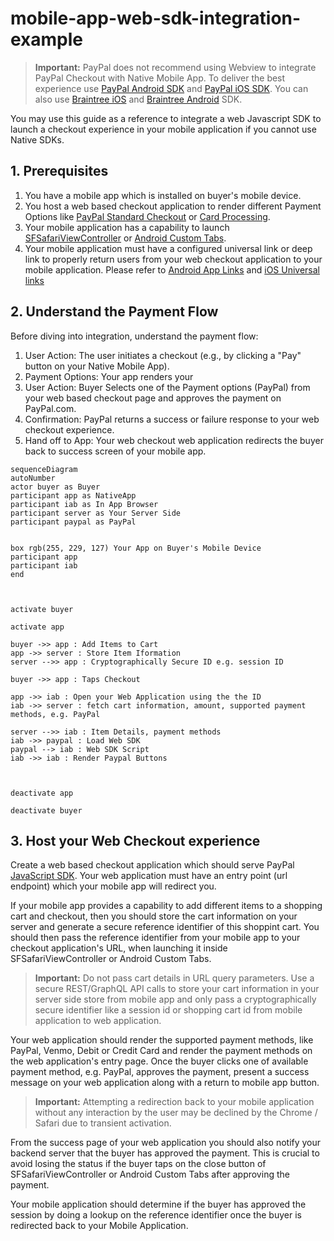 # mobile-app-web-sdk-integration-example


> **Important:** PayPal does not recommend using Webview to integrate PayPal Checkout with Native Mobile App. To deliver the best experience use [PayPal Android SDK](https://developer.paypal.com/docs/checkout/advanced/android/) and [PayPal iOS SDK](https://developer.paypal.com/docs/checkout/advanced/ios/). You can also use [Braintree iOS](https://developer.paypal.com/braintree/docs/guides/client-sdk/setup/ios/v5) and  [Braintree Android](https://developer.paypal.com/braintree/docs/guides/client-sdk/setup/android/v3) SDK.


You may use this guide as a reference to integrate a web Javascript SDK to launch a checkout experience in your mobile application if you cannot use Native SDKs. 

## 1. Prerequisites
1. You have a mobile app which is installed on buyer's mobile device.
2. You host a web based checkout application to render different Payment Options like [PayPal Standard Checkout](https://developer.paypal.com/studio/checkout/standard) or [Card Processing](https://developer.paypal.com/studio/checkout/advanced).
2. Your mobile application has a capability to launch [SFSafariViewController](https://developer.apple.com/documentation/safariservices/sfsafariviewcontroller) or [Android Custom Tabs](https://developer.chrome.com/docs/android/custom-tabs).
3. Your mobile application must have a configured universal link or deep link to properly return users from your web checkout application to your mobile application. Please refer to [Android App Links](https://developer.android.com/training/app-links) and [iOS Universal links](https://developer.apple.com/ios/universal-links/)

## 2. Understand the Payment Flow
Before diving into integration, understand the payment flow:

1. User Action: The user initiates a checkout (e.g., by clicking a "Pay" button on your Native Mobile App).
2. Payment Options: Your app renders your
3. User Action: Buyer Selects one of the Payment options (PayPal) from your web based checkout page and approves the payment on PayPal.com.
4. Confirmation: PayPal returns a success or failure response to your web checkout experience.
5. Hand off to App: Your web checkout web application redirects the buyer back to success screen of your mobile app.

   
```mermaid
sequenceDiagram
autoNumber
actor buyer as Buyer
participant app as NativeApp
participant iab as In App Browser
participant server as Your Server Side
participant paypal as PayPal


box rgb(255, 229, 127) Your App on Buyer's Mobile Device
participant app
participant iab
end



activate buyer

activate app

buyer ->> app : Add Items to Cart
app ->> server : Store Item Iformation 
server -->> app : Cryptographically Secure ID e.g. session ID

buyer ->> app : Taps Checkout

app ->> iab : Open your Web Application using the the ID
iab ->> server : fetch cart information, amount, supported payment methods, e.g. PayPal

server -->> iab : Item Details, payment methods
iab ->> paypal : Load Web SDK
paypal --> iab : Web SDK Script
iab ->> iab : Render Paypal Buttons



deactivate app

deactivate buyer
```

## 3. Host your Web Checkout experience
Create a web based checkout application which should serve PayPal [JavaScript SDK](/sdk/js). Your web application must have an entry point (url endpoint) which your mobile app will redirect you.

If your mobile app provides a capability to add different items to a shopping cart and checkout, then you should store the cart information on your server and generate a secure reference identifier of this shoppint cart. You should then pass the reference identifier from your mobile app to your checkout application's URL, when launching it inside  SFSafariViewController or Android Custom Tabs.

> **Important:** Do not pass cart details in URL query parameters. Use a secure REST/GraphQL API calls to store your cart information in your server side store from mobile app and only pass a cryptographically secure identifier like a session id or shopping cart id from mobile application to web application.

Your web application should render the supported payment methods, like PayPal, Venmo, Debit or Credit Card and render the payment methods on the web application's entry page.
Once the buyer clicks one of available payment method, e.g. PayPal, approves the payment, present a success message on your web application along with a return to mobile app button.

> **Important:** Attempting a redirection back to your mobile application without any interaction by the user may be declined by the Chrome / Safari due to transient activation. 

From the success page of your web application you should also notify your backend server that the buyer has approved the payment. This is crucial to avoid losing the status if the buyer taps on the close button of SFSafariViewController or Android Custom Tabs after approving the payment.

Your mobile application should determine if the buyer has approved the session by doing a lookup on the reference identifier once the buyer is redirected back to your Mobile Application. 
